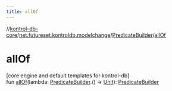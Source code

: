 ```yaml
---
title: allOf
---
```

//[kontrol-db-core](../../../index.html)/[net.futureset.kontroldb.modelchange](../index.html)/[PredicateBuilder](index.html)/[allOf](all-of.html)



# allOf



[core engine and default templates for kontrol-db]\
fun [allOf](all-of.html)(lambda: [PredicateBuilder](index.html).() -&gt; [Unit](https://kotlinlang.org/api/latest/jvm/stdlib/kotlin/-unit/index.html)): [PredicateBuilder](index.html)




